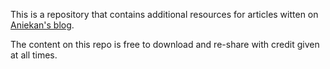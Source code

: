 This is a repository that contains additional resources for articles witten on [Aniekan's blog](https://aniekan.blog/).

The content on this repo is free to download and re-share with credit given at all times.

